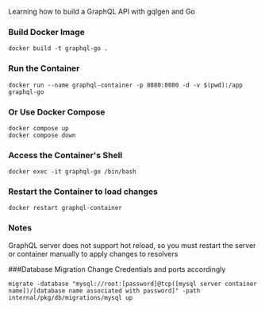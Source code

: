 Learning how to build a GraphQL API with gqlgen and Go


### Build Docker Image
```
docker build -t graphql-go .
```

### Run the Container
```
docker run --name graphql-container -p 8080:8080 -d -v $(pwd):/app graphql-go
```

### Or Use Docker Compose
```
docker compose up
docker compose down
```

### Access the Container's Shell
```
docker exec -it graphql-go /bin/bash
```

### Restart the Container to load changes
```
docker restart graphql-container
```

### Notes
GraphQL server does not support hot reload, so you must restart the server or container manually to apply changes to resolvers

###Database Migration
Change Credentials and ports accordingly
```
migrate -database "mysql://root:[password]@tcp([mysql server container name])/[database name associated with password]" -path internal/pkg/db/migrations/mysql up
```